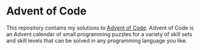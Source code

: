 # Advent of Code

This repository contains my solutions to [Advent of
Code](https://adventofcode.com/). Advent of Code is an Advent calendar of small
programming puzzles for a variety of skill sets and skill levels that can be
solved in any programming language you like.

